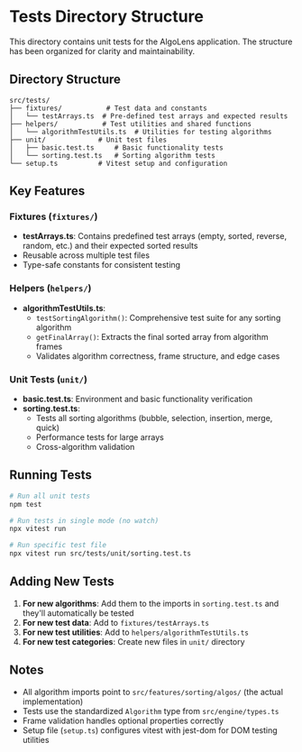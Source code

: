 # Tests Directory Structure

This directory contains unit tests for the AlgoLens application. The structure has been organized for clarity and maintainability.

## Directory Structure

```
src/tests/
├── fixtures/           # Test data and constants
│   └── testArrays.ts  # Pre-defined test arrays and expected results
├── helpers/           # Test utilities and shared functions
│   └── algorithmTestUtils.ts  # Utilities for testing algorithms
├── unit/             # Unit test files
│   ├── basic.test.ts     # Basic functionality tests
│   └── sorting.test.ts   # Sorting algorithm tests
└── setup.ts          # Vitest setup and configuration
```

## Key Features

### Fixtures (`fixtures/`)

- **testArrays.ts**: Contains predefined test arrays (empty, sorted, reverse, random, etc.) and their expected sorted results
- Reusable across multiple test files
- Type-safe constants for consistent testing

### Helpers (`helpers/`)

- **algorithmTestUtils.ts**:
  - `testSortingAlgorithm()`: Comprehensive test suite for any sorting algorithm
  - `getFinalArray()`: Extracts the final sorted array from algorithm frames
  - Validates algorithm correctness, frame structure, and edge cases

### Unit Tests (`unit/`)

- **basic.test.ts**: Environment and basic functionality verification
- **sorting.test.ts**:
  - Tests all sorting algorithms (bubble, selection, insertion, merge, quick)
  - Performance tests for large arrays
  - Cross-algorithm validation

## Running Tests

```bash
# Run all unit tests
npm test

# Run tests in single mode (no watch)
npx vitest run

# Run specific test file
npx vitest run src/tests/unit/sorting.test.ts
```

## Adding New Tests

1. **For new algorithms**: Add them to the imports in `sorting.test.ts` and they'll automatically be tested
2. **For new test data**: Add to `fixtures/testArrays.ts`
3. **For new test utilities**: Add to `helpers/algorithmTestUtils.ts`
4. **For new test categories**: Create new files in `unit/` directory

## Notes

- All algorithm imports point to `src/features/sorting/algos/` (the actual implementation)
- Tests use the standardized `Algorithm` type from `src/engine/types.ts`
- Frame validation handles optional properties correctly
- Setup file (`setup.ts`) configures vitest with jest-dom for DOM testing utilities
